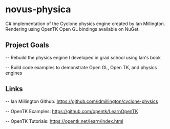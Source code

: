 # novus-physica

C# implementation of the Cyclone physics engine created by Ian Millington. Rendering using OpenTK Open GL bindings available on NuGet. 

## Project Goals
  
  -- Rebuild the physics engine I developed in grad school using Ian's book
  
  -- Build code examples to demonstrate Open GL, Open TK, and physics engines

## Links
  -- Ian Millington Github: https://github.com/idmillington/cyclone-physics
  
  -- OpenTK Examples: https://github.com/opentk/LearnOpenTK
  
  -- OpenTK Tutorials: https://opentk.net/learn/index.html
